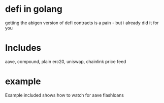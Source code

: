 # defi in golang

getting the abigen version of defi contracts is a pain - but i already did it for you

# Includes

aave, compound, plain erc20, uniswap, chainlink price feed

# example

Example included shows how to watch for aave flashloans
